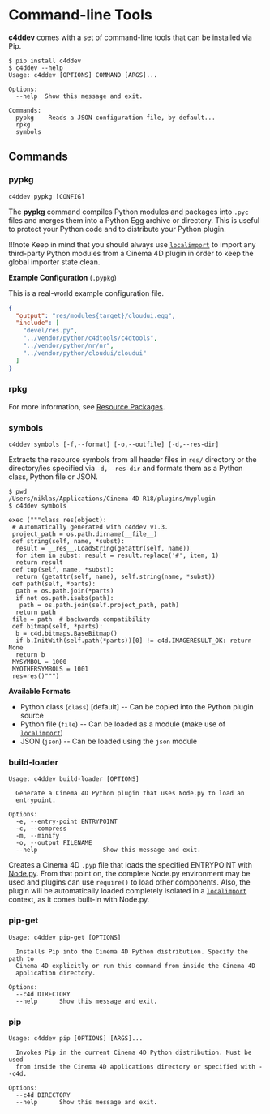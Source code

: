 # Command-line Tools

**c4ddev** comes with a set of command-line tools that can be installed via Pip.

```
$ pip install c4ddev
$ c4ddev --help
Usage: c4ddev [OPTIONS] COMMAND [ARGS]...

Options:
  --help  Show this message and exit.

Commands:
  pypkg    Reads a JSON configuration file, by default...
  rpkg
  symbols
```

## Commands

### pypkg

    c4ddev pypkg [CONFIG]

The **pypkg** command compiles Python modules and packages into `.pyc` files
and merges them into a Python Egg archive or directory. This is useful to
protect your Python code and to distribute your Python plugin.

!!!note
    Keep in mind that you should always use [`localimport`](localimport)
    to import any third-party Python modules from a Cinema 4D plugin in
    order to keep the global importer state clean.

__Example Configuration__ (`.pypkg`)

This is a real-world example configuration file.

```json
{
  "output": "res/modules{target}/cloudui.egg",
  "include": [
    "devel/res.py",
    "../vendor/python/c4dtools/c4dtools",
    "../vendor/python/nr/nr",
    "../vendor/python/cloudui/cloudui"
  ]
}
```

### rpkg

For more information, see [Resource Packages](rpkg).


### symbols

    c4ddev symbols [-f,--format] [-o,--outfile] [-d,--res-dir]

Extracts the resource symbols from all header files in `res/` directory or the
directory/ies specified via `-d,--res-dir` and formats them as a Python class,
Python file or JSON.

```
$ pwd
/Users/niklas/Applications/Cinema 4D R18/plugins/myplugin
$ c4ddev symbols

exec ("""class res(object):
 # Automatically generated with c4ddev v1.3.
 project_path = os.path.dirname(__file__)
 def string(self, name, *subst):
  result = __res__.LoadString(getattr(self, name))
  for item in subst: result = result.replace('#', item, 1)
  return result
 def tup(self, name, *subst):
  return (getattr(self, name), self.string(name, *subst))
 def path(self, *parts):
  path = os.path.join(*parts)
  if not os.path.isabs(path):
   path = os.path.join(self.project_path, path)
  return path
 file = path  # backwards compatibility
 def bitmap(self, *parts):
  b = c4d.bitmaps.BaseBitmap()
  if b.InitWith(self.path(*parts))[0] != c4d.IMAGERESULT_OK: return None
  return b
 MYSYMBOL = 1000
 MYOTHERSYMBOLS = 1001
 res=res()""")
```

__Available Formats__

  - Python class (`class`) [default] -- Can be copied into the Python plugin source
  - Python file (`file`)  -- Can be loaded as a module (make use of [`localimport`](localimport))
  - JSON (`json`) -- Can be loaded using the `json` module


### build-loader

    Usage: c4ddev build-loader [OPTIONS]

      Generate a Cinema 4D Python plugin that uses Node.py to load an
      entrypoint.

    Options:
      -e, --entry-point ENTRYPOINT
      -c, --compress
      -m, --minify
      -o, --output FILENAME
      --help                  Show this message and exit.

Creates a Cinema 4D `.pyp` file that loads the specified ENTRYPOINT with
[Node.py]. From that point on, the complete Node.py environment may be used
and plugins can use `require()` to load other components. Also, the plugin
will be automatically loaded completely isolated in a [`localimport`](localimport)
context, as it comes built-in with Node.py.

  [Node.py]: https://github.com/nodepy/nodepy


### pip-get

    Usage: c4ddev pip-get [OPTIONS]

      Installs Pip into the Cinema 4D Python distribution. Specify the path to
      Cinema 4D explicitly or run this command from inside the Cinema 4D
      application directory.

    Options:
      --c4d DIRECTORY
      --help      Show this message and exit.


### pip

    Usage: c4ddev pip [OPTIONS] [ARGS]...

      Invokes Pip in the current Cinema 4D Python distribution. Must be used
      from inside the Cinema 4D applications directory or specified with --c4d.

    Options:
      --c4d DIRECTORY
      --help      Show this message and exit.
